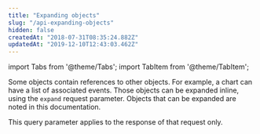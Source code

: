```yaml
---
title: "Expanding objects"
slug: "/api-expanding-objects"
hidden: false
createdAt: "2018-07-31T08:35:24.882Z"
updatedAt: "2019-12-10T12:43:03.462Z"
---
```


import Tabs from '@theme/Tabs';
import TabItem from '@theme/TabItem';

Some objects contain references to other objects. For example, a chart can have a list of associated events. Those objects can be expanded inline, using the `expand` request parameter. Objects that can be expanded are noted in this documentation. 

This query parameter applies to the response of that request only.
